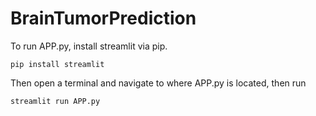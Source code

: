 # BrainTumorPrediction

To run APP.py, install streamlit via pip.

<code>pip install streamlit</code>
  
Then open a terminal and navigate to where APP.py is located, then run

<code>streamlit run APP.py</code>
